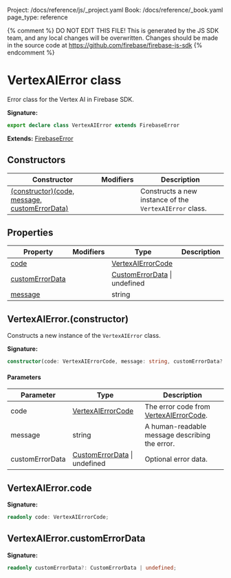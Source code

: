 Project: /docs/reference/js/_project.yaml
Book: /docs/reference/_book.yaml
page_type: reference

{% comment %}
DO NOT EDIT THIS FILE!
This is generated by the JS SDK team, and any local changes will be
overwritten. Changes should be made in the source code at
https://github.com/firebase/firebase-js-sdk
{% endcomment %}

# VertexAIError class
Error class for the Vertex AI in Firebase SDK.

<b>Signature:</b>

```typescript
export declare class VertexAIError extends FirebaseError 
```
<b>Extends:</b> [FirebaseError](./util.firebaseerror.md#firebaseerror_class)

## Constructors

|  Constructor | Modifiers | Description |
|  --- | --- | --- |
|  [(constructor)(code, message, customErrorData)](./vertexai.vertexaierror.md#vertexaierrorconstructor) |  | Constructs a new instance of the <code>VertexAIError</code> class. |

## Properties

|  Property | Modifiers | Type | Description |
|  --- | --- | --- | --- |
|  [code](./vertexai.vertexaierror.md#vertexaierrorcode) |  | [VertexAIErrorCode](./vertexai.md#vertexaierrorcode) |  |
|  [customErrorData](./vertexai.vertexaierror.md#vertexaierrorcustomerrordata) |  | [CustomErrorData](./vertexai.customerrordata.md#customerrordata_interface) \| undefined |  |
|  [message](./vertexai.vertexaierror.md#vertexaierrormessage) |  | string |  |

## VertexAIError.(constructor)

Constructs a new instance of the `VertexAIError` class.

<b>Signature:</b>

```typescript
constructor(code: VertexAIErrorCode, message: string, customErrorData?: CustomErrorData | undefined);
```

#### Parameters

|  Parameter | Type | Description |
|  --- | --- | --- |
|  code | [VertexAIErrorCode](./vertexai.md#vertexaierrorcode) | The error code from [VertexAIErrorCode](./vertexai.md#vertexaierrorcode)<!-- -->. |
|  message | string | A human-readable message describing the error. |
|  customErrorData | [CustomErrorData](./vertexai.customerrordata.md#customerrordata_interface) \| undefined | Optional error data. |

## VertexAIError.code

<b>Signature:</b>

```typescript
readonly code: VertexAIErrorCode;
```

## VertexAIError.customErrorData

<b>Signature:</b>

```typescript
readonly customErrorData?: CustomErrorData | undefined;
```
